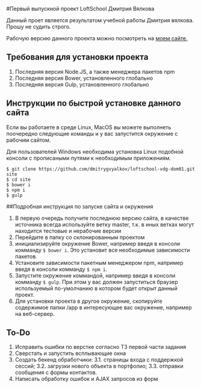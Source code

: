 #Первый выпускной проект LoftSchool Дмитрия Вялкова

Данный проет является результатом учебной работы Дмитрия вялкова. Прошу не судить строго.

Рабочую версию данного проекта можно посмотреть на [моем сайте.](http://vdg.guru/)

## Требования для установки проекта
1. Последняя версия Node.JS, а также менеджера пакетов npm
2. Последняя версия Bower, установленного глобально
3. Последняя версия Gulp, установленного глобально

## Инструкции по быстрой установке данного сайта

Если вы работаете в среде Linux, MacOS вы можете выполнеть поочередно следующие команды и у вас запустится окружение с рабочим сайтом.

Для пользователей Windows необходима установка Linux подобной консоли с прописаными путями к необходимым приложениям.

```
$ git clone https://github.com/dmitrygvyalkov/loftschool-vdg-dom01.git site
$ cd site
$ bower i
$ npm i
$ gulp
```

##Подробная инструкция по запуске сайта и окружения

1. В первую очередь получите последнюю версию сайта, в качестве источника всегда используйте ветку master, т.к. в иных ветках могут находится тестовые и нерабочие версии
2. Перейдите в папку со склонированным проектом
3. инициализируйте окружение Bower, например введя в консоли комманду `$ bower i`. Это установит все необходимые зависимости пакетов.
4. Установите зависимости пакетным менеджером npm, например введя в консоли комманду `$ npm i`.
5. Запустите окружение коммандой, например введя в консоли комманду `$ gulp`. При этом у вас должен запуститься браузер используемый по-умолчанию в котором будет открыт данный проект.
6. Для установки проекта в другое окружение, скопируйте содержимое папки /app в интересующее вас окружение, например на веб-сервер.  

## To-Do

1. Исправить ошибки по верстке согласно ТЗ первой части задания
2. Сверстать и запустить всплывающие окна
3. Создать бекенд обработчики:
3.1. страницы входа с поддержкой сессий;
3.2. загрузки нового объекта в портфолио;
3.3. отправки сообщения с формы контактов.
4. Написать обработку ошибок и AJAX запросов из форм